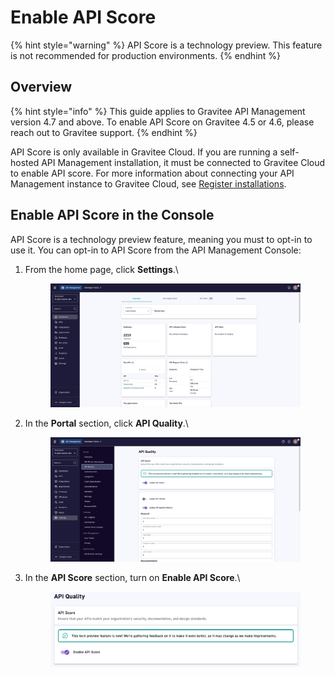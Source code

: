 # Enable API Score

{% hint style="warning" %}
API Score is a technology preview. This feature is not recommended for production environments.
{% endhint %}

## Overview

{% hint style="info" %}
This guide applies to Gravitee API Management version 4.7 and above. To enable API Score on Gravitee 4.5 or 4.6, please reach out to Gravitee support.
{% endhint %}

API Score is only available in Gravitee Cloud. If you are running a self-hosted API Management installation, it must be connected to Gravitee Cloud to enable API score. For more information about connecting your API Management instance to Gravitee Cloud, see [Register installations](https://documentation.gravitee.io/gravitee-cloud/self-hosted/register-installations).

## Enable API Score in the Console

API Score is a technology preview feature, meaning you must to opt-in to use it. You can opt-in to API Score from the API Management Console:

1.  From the home page, click **Settings**.\


    <figure><img src="../../.gitbook/assets/image (219).png" alt=""><figcaption></figcaption></figure>
2.  In the **Portal** section, click **API Quality**.\


    <figure><img src="../../.gitbook/assets/image (220).png" alt=""><figcaption></figcaption></figure>
3.  In the **API Score** section, turn on **Enable API Score**.\


    <figure><img src="../../.gitbook/assets/image (221).png" alt=""><figcaption></figcaption></figure>
